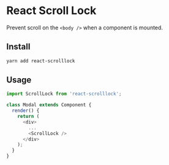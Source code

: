 # React Scroll Lock

Prevent scroll on the `<body />` when a component is mounted.

## Install

```bash
yarn add react-scrolllock
```

## Usage

```js
import ScrollLock from 'react-scrolllock';

class Modal extends Component {
  render() {
    return (
      <div>
        ...
        <ScrollLock />
      </div>
    );
  }
}
```
